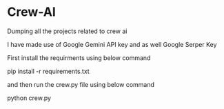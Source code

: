 # Crew-AI
Dumping all the projects related to crew ai 

I have made use of Google Gemini API key and as well Google Serper Key 

First install the requirments using below command

pip install -r requirements.txt

and then run the crew.py file using below command

python crew.py
